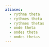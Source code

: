 ```yaml
---
aliases:
  - rythme theta
  - rythmes theta
  - rythmes thetas
  - onde theta
  - ondes theta
  - ondes thetas
---
```

